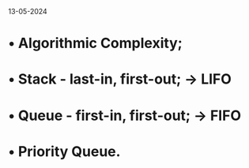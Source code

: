 13-05-2024

# • Algorithmic Complexity;
# • Stack - last-in, first-out; -> LIFO
# • Queue - first-in, first-out; -> FIFO
# • Priority Queue.
